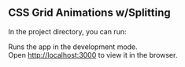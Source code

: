 ## CSS Grid Animations w/Splitting

In the project directory, you can run:


Runs the app in the development mode.<br />
Open [http://localhost:3000](http://localhost:3000) to view it in the browser.

